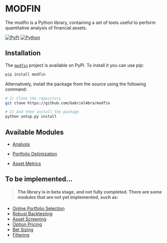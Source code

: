 # MODFIN
The modfin is a Python library, containing a set of tools useful  to perform quantitative analysis of financial assets.



[![PyPi](https://img.shields.io/pypi/v/modfin)](https://pypi.org/project/modfin/)
[![Python](https://img.shields.io/pypi/pyversions/modfin)](https://pypi.org/project/modfin/)



Installation
----------------

The [`modfin`](https://pypi.org/project/modfin/) project is available on PyPI. To install it you can use pip: 

```bash
pip install modfin
```

Alternatively, install the package from the source using the following command:

```bash
# 1) Clone the repository
git clone https://github.com/GabrielAbra/modfin

# 2) And then install the package
python setup.py install
```

## Available Modules
-   [Analysis](#Time-Series-Analysis)

-   [Portfolio Optimization](#Portfolio-Optimization)

-   [Asset Metrics](#Asset-Metrics)


## To be implemented...
> #### The library is in beta stage, and not fully completed. There are some modules that are not yet implemented, such as:

-   [Online Portfolio Selection](#Online-Portfolio-Selection)
-   [Robust Backtesting](#Robust-Backtesting)
-   [Asset Screening](#Asset-Screening)
-   [Option Pricing](#Option-Pricing)
-   [Bet Sizing](#Bet-Sizing)
-   [Filtering](#Filtering)






